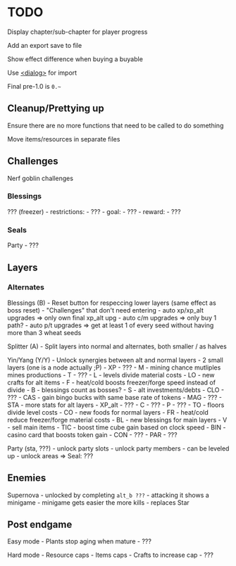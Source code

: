 # TODO #

Display chapter/sub-chapter for player progress

Add an export save to file

Show effect difference when buying a buyable

Use [\<dialog\>](https://developer.mozilla.org/en-US/docs/Web/HTML/Element/dialog) for import

Final pre-1.0 is `0.~`

## Cleanup/Prettying up ##

Ensure there are no more functions that need to be called to do something

Move items/resources in separate files

## Challenges ##

Nerf goblin challenges

### Blessings ###

??? (freezer)
    - restrictions:
        - ???
    - goal:
        - ???
    - reward:
        - ???

### Seals ###

Party
    - ???

## Layers ##

### Alternates ###

Blessings (B)
    - Reset button for respeccing lower layers (same effect as boss reset)
    - "Challenges" that don't need entering
        - auto xp/xp_alt upgrades => only own final xp_alt upg
        - auto c/m upgrades => only buy 1 path?
        - auto p/t upgrades => get at least 1 of every seed without having more than 3 wheat seeds

Splitter (A)
    - Split layers into normal and alternates, both smaller / as halves

Yin/Yang (Y/Y)
    - Unlock synergies between alt and normal layers
    - 2 small layers (one is a node actually ;P)
        - XP
            - ???
        - M
            - mining chance mutliples mines productions
        - T
            - ???
        - L
            - levels divide material costs
        - LO
            - new crafts for alt items
        - F
            - heat/cold boosts freezer/forge speed instead of divide
        - B
            - blessings count as bosses?
        - S
            - alt investments/debts
        - CLO
            - ???
        - CAS
            - gain bingo bucks with same base rate of tokens
        - MAG
            - ???
        - STA
            - more stats for alt layers
        - XP_alt
            - ???
        - C
            - ???
        - P
            - ???
        - TO
            - floors divide level costs
        - CO
            - new foods for normal layers
        - FR
            - heat/cold reduce freezer/forge material costs
        - BL
            - new blessings for main layers
        - V
            - sell main items
        - TIC
            - boost time cube gain based on clock speed
        - BIN
            - casino card that boosts token gain
        - CON
            - ???
        - PAR
            - ???

Party (sta, ???)
    - unlock party slots
    - unlock party members
        - can be leveled up
    - unlock areas
    => Seal: ???

## Enemies ##

Supernova
    - unlocked by completing `alt_b ???`
    - attacking it shows a minigame
    - minigame gets easier the more kills
    - replaces Star

## Post endgame ##

Easy mode
    - Plants stop aging when mature
    - ???

Hard mode
    - Resource caps
    - Items caps
        - Crafts to increase cap
    - ???
